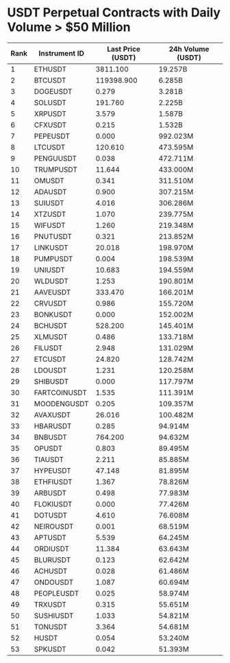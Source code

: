# USDT Perpetual Contracts with Daily Volume > $50 Million

| Rank | Instrument ID | Last Price (USDT) | 24h Volume (USDT) |
|------|---------------|-------------------|-------------------|
| 1 | ETHUSDT | 3811.100 | 19.257B |
| 2 | BTCUSDT | 119398.900 | 6.285B |
| 3 | DOGEUSDT | 0.279 | 3.281B |
| 4 | SOLUSDT | 191.760 | 2.225B |
| 5 | XRPUSDT | 3.579 | 1.587B |
| 6 | CFXUSDT | 0.215 | 1.532B |
| 7 | PEPEUSDT | 0.000 | 992.023M |
| 8 | LTCUSDT | 120.610 | 473.595M |
| 9 | PENGUUSDT | 0.038 | 472.711M |
| 10 | TRUMPUSDT | 11.644 | 433.000M |
| 11 | OMUSDT | 0.341 | 311.510M |
| 12 | ADAUSDT | 0.900 | 307.215M |
| 13 | SUIUSDT | 4.016 | 306.286M |
| 14 | XTZUSDT | 1.070 | 239.775M |
| 15 | WIFUSDT | 1.260 | 219.348M |
| 16 | PNUTUSDT | 0.321 | 213.852M |
| 17 | LINKUSDT | 20.018 | 198.970M |
| 18 | PUMPUSDT | 0.004 | 198.539M |
| 19 | UNIUSDT | 10.683 | 194.559M |
| 20 | WLDUSDT | 1.253 | 190.801M |
| 21 | AAVEUSDT | 333.470 | 166.201M |
| 22 | CRVUSDT | 0.986 | 155.720M |
| 23 | BONKUSDT | 0.000 | 152.002M |
| 24 | BCHUSDT | 528.200 | 145.401M |
| 25 | XLMUSDT | 0.486 | 133.718M |
| 26 | FILUSDT | 2.948 | 131.029M |
| 27 | ETCUSDT | 24.820 | 128.742M |
| 28 | LDOUSDT | 1.231 | 120.258M |
| 29 | SHIBUSDT | 0.000 | 117.797M |
| 30 | FARTCOINUSDT | 1.535 | 111.391M |
| 31 | MOODENGUSDT | 0.205 | 109.357M |
| 32 | AVAXUSDT | 26.016 | 100.482M |
| 33 | HBARUSDT | 0.285 | 94.914M |
| 34 | BNBUSDT | 764.200 | 94.632M |
| 35 | OPUSDT | 0.803 | 89.495M |
| 36 | TIAUSDT | 2.211 | 85.885M |
| 37 | HYPEUSDT | 47.148 | 81.895M |
| 38 | ETHFIUSDT | 1.367 | 78.826M |
| 39 | ARBUSDT | 0.498 | 77.983M |
| 40 | FLOKIUSDT | 0.000 | 77.426M |
| 41 | DOTUSDT | 4.610 | 76.608M |
| 42 | NEIROUSDT | 0.001 | 68.519M |
| 43 | APTUSDT | 5.539 | 64.245M |
| 44 | ORDIUSDT | 11.384 | 63.643M |
| 45 | BLURUSDT | 0.123 | 62.642M |
| 46 | ACHUSDT | 0.028 | 61.486M |
| 47 | ONDOUSDT | 1.087 | 60.694M |
| 48 | PEOPLEUSDT | 0.025 | 58.974M |
| 49 | TRXUSDT | 0.315 | 55.651M |
| 50 | SUSHIUSDT | 1.033 | 54.821M |
| 51 | TONUSDT | 3.364 | 54.681M |
| 52 | HUSDT | 0.054 | 53.240M |
| 53 | SPKUSDT | 0.042 | 51.393M |

